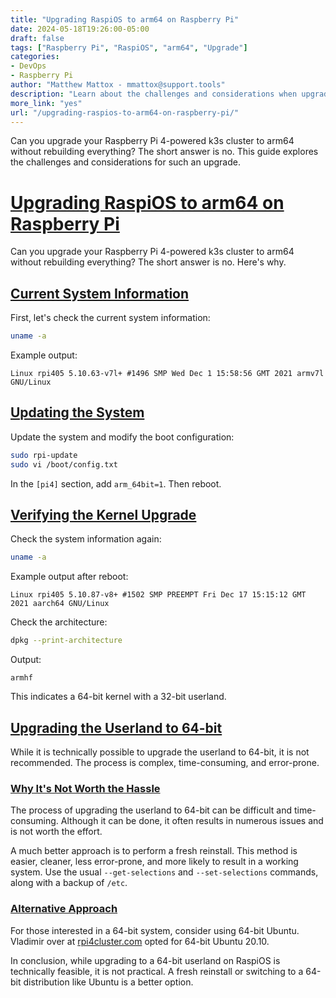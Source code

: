 ```yaml
---
title: "Upgrading RaspiOS to arm64 on Raspberry Pi"
date: 2024-05-18T19:26:00-05:00
draft: false
tags: ["Raspberry Pi", "RaspiOS", "arm64", "Upgrade"]
categories:
- DevOps
- Raspberry Pi
author: "Matthew Mattox - mmattox@support.tools"
description: "Learn about the challenges and considerations when upgrading RaspiOS to arm64 on a Raspberry Pi 4-powered k3s cluster."
more_link: "yes"
url: "/upgrading-raspios-to-arm64-on-raspberry-pi/"
---
```


Can you upgrade your Raspberry Pi 4-powered k3s cluster to arm64 without rebuilding everything? The short answer is no. This guide explores the challenges and considerations for such an upgrade.

<!--more-->

# [Upgrading RaspiOS to arm64 on Raspberry Pi](#upgrading-raspios-to-arm64-on-raspberry-pi)

Can you upgrade your Raspberry Pi 4-powered k3s cluster to arm64 without rebuilding everything? The short answer is no. Here's why.

## [Current System Information](#current-system-information)

First, let's check the current system information:

```bash
uname -a
```

Example output:

```
Linux rpi405 5.10.63-v7l+ #1496 SMP Wed Dec 1 15:58:56 GMT 2021 armv7l GNU/Linux
```

## [Updating the System](#updating-the-system)

Update the system and modify the boot configuration:

```bash
sudo rpi-update
sudo vi /boot/config.txt
```

In the `[pi4]` section, add `arm_64bit=1`. Then reboot.

## [Verifying the Kernel Upgrade](#verifying-the-kernel-upgrade)

Check the system information again:

```bash
uname -a
```

Example output after reboot:

```
Linux rpi405 5.10.87-v8+ #1502 SMP PREEMPT Fri Dec 17 15:15:12 GMT 2021 aarch64 GNU/Linux
```

Check the architecture:

```bash
dpkg --print-architecture
```

Output:

```
armhf
```

This indicates a 64-bit kernel with a 32-bit userland.

## [Upgrading the Userland to 64-bit](#upgrading-the-userland-to-64-bit)

While it is technically possible to upgrade the userland to 64-bit, it is not recommended. The process is complex, time-consuming, and error-prone.

### [Why It's Not Worth the Hassle](#why-its-not-worth-the-hassle)

The process of upgrading the userland to 64-bit can be difficult and time-consuming. Although it can be done, it often results in numerous issues and is not worth the effort.

A much better approach is to perform a fresh reinstall. This method is easier, cleaner, less error-prone, and more likely to result in a working system. Use the usual `--get-selections` and `--set-selections` commands, along with a backup of `/etc`.

### [Alternative Approach](#alternative-approach)

For those interested in a 64-bit system, consider using 64-bit Ubuntu. Vladimir over at [rpi4cluster.com](https://rpi4cluster.com) opted for 64-bit Ubuntu 20.10.

In conclusion, while upgrading to a 64-bit userland on RaspiOS is technically feasible, it is not practical. A fresh reinstall or switching to a 64-bit distribution like Ubuntu is a better option.
